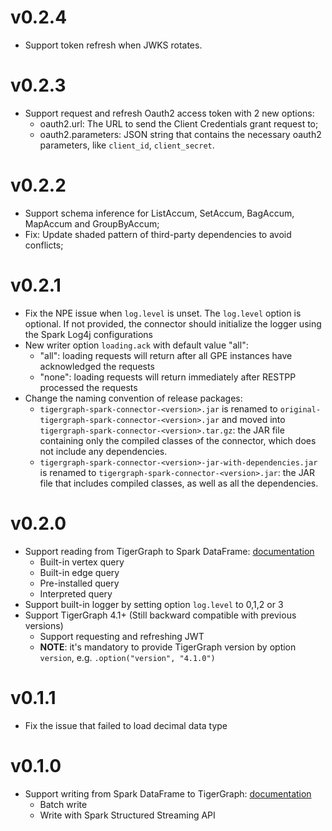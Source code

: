 # v0.2.4
* Support token refresh when JWKS rotates.

# v0.2.3
* Support request and refresh Oauth2 access token with 2 new options:
  * oauth2.url: The URL to send the Client Credentials grant request to;
  * oauth2.parameters: JSON string that contains the necessary oauth2 parameters, like `client_id`, `client_secret`.

# v0.2.2
* Support schema inference for ListAccum, SetAccum, BagAccum, MapAccum and GroupByAccum;
* Fix: Update shaded pattern of third-party dependencies to avoid conflicts;

# v0.2.1
* Fix the NPE issue when `log.level` is unset. The `log.level` option is optional. If not provided, the connector should initialize the logger using the Spark Log4j configurations
* New writer option `loading.ack` with default value "all": 
  * "all": loading requests will return after all GPE instances have acknowledged the requests 
  * "none": loading requests will return immediately after RESTPP processed the requests
* Change the naming convention of release packages:
  * `tigergraph-spark-connector-<version>.jar` is renamed to `original-tigergraph-spark-connector-<version>.jar` and moved into `tigergraph-spark-connector-<version>.tar.gz`: the JAR file containing only the compiled classes of the connector, which does not include any dependencies.
  * `tigergraph-spark-connector-<version>-jar-with-dependencies.jar` is renamed to `tigergraph-spark-connector-<version>.jar`: the JAR file that includes compiled classes, as well as all the dependencies.

# v0.2.0
* Support reading from TigerGraph to Spark DataFrame: [documentation](https://docs.tigergraph.com/tigergraph-server/current/data-loading/read-to-spark-dataframe)
  * Built-in vertex query
  * Built-in edge query
  * Pre-installed query
  * Interpreted query
* Support built-in logger by setting option `log.level` to 0,1,2 or 3
* Support TigerGraph 4.1+ (Still backward compatible with previous versions)
  * Support requesting and refreshing JWT
  * **NOTE**: it's mandatory to provide TigerGraph version by option `version`, e.g. `.option("version", "4.1.0")`

# v0.1.1
* Fix the issue that failed to load decimal data type

# v0.1.0
* Support writing from Spark DataFrame to TigerGraph: [documentation](https://docs.tigergraph.com/tigergraph-server/current/data-loading/load-from-spark-dataframe)
  * Batch write
  * Write with Spark Structured Streaming API